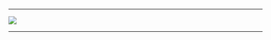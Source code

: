 <hr>
<img src="https://www.newhavenarts.org/hubfs/Arts%20Paper/YAJI%202020%20Images/Holberton2.jpg">
<hr>
<!-- <hr>
<img src="https://assets.holbertonschool.com/media_images/files/000/001/247/original/header-logo-700.png">
<hr> -->
